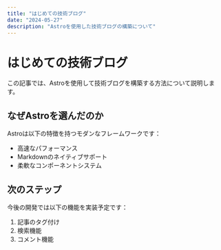 ```yaml
---
title: "はじめての技術ブログ"
date: "2024-05-27"
description: "Astroを使用した技術ブログの構築について"
---
```


# はじめての技術ブログ

この記事では、Astroを使用して技術ブログを構築する方法について説明します。

## なぜAstroを選んだのか

Astroは以下の特徴を持つモダンなフレームワークです：

- 高速なパフォーマンス
- Markdownのネイティブサポート
- 柔軟なコンポーネントシステム

## 次のステップ

今後の開発では以下の機能を実装予定です：

1. 記事のタグ付け
2. 検索機能
3. コメント機能 